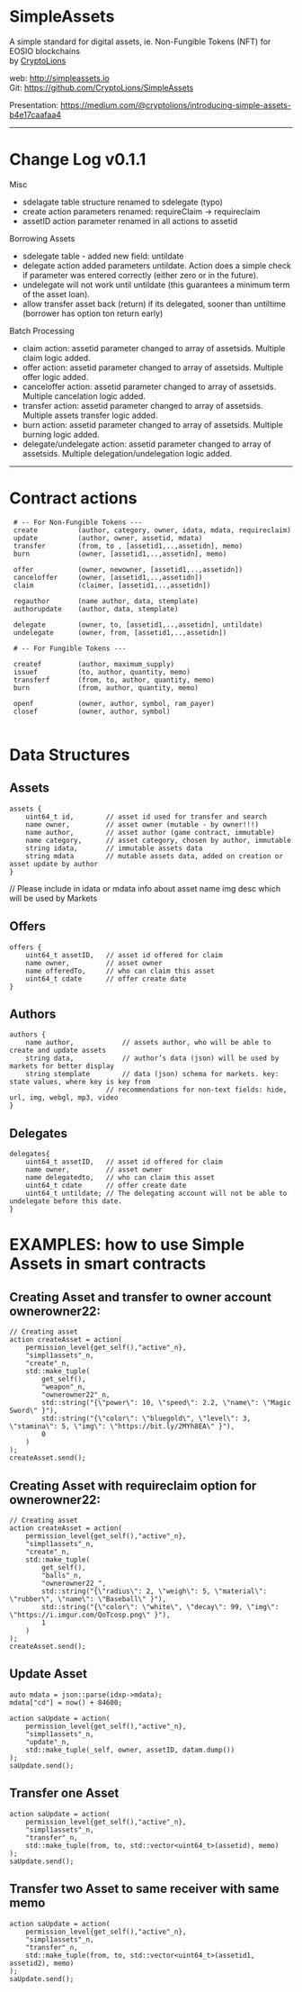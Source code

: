 # SimpleAssets

A simple standard for digital assets, ie. Non-Fungible Tokens (NFT) for EOSIO blockchains   
by [CryptoLions](https://CryptoLions.io)  
  
web: http://simpleassets.io  
Git: https://github.com/CryptoLions/SimpleAssets  

Presentation:  https://medium.com/@cryptolions/introducing-simple-assets-b4e17caafaa4

---------------------------  

# Change Log v0.1.1

Misc  
- sdelagate table structure renamed to sdelegate (typo)  
- create action parameters renamed: requireClaim -> requireclaim    
- assetID action parameter renamed in all actions to assetid   

Borrowing Assets  
- sdelegate table - added new field: untildate   
- delegate action added parameters untildate.  Action does a simple check if parameter was entered correctly (either zero or in the future).  
- undelegate will not work until untildate (this guarantees a minimum term of the asset loan).  
- allow transfer asset back (return) if its delegated, sooner than untiltime  (borrower has option ton return early)  
  
Batch Processing    
- claim action: assetid parameter changed to array of assetsids. Multiple claim logic added.    
- offer action: assetid parameter changed to array of assetsids. Multiple offer logic added.  
- canceloffer action: assetid parameter changed to array of assetsids. Multiple cancelation logic added.   
- transfer action: assetid parameter changed to array of assetsids. Multiple assets transfer logic added.   
- burn action: assetid parameter changed to array of assetsids. Multiple burning logic added.   
- delegate/undelegate action: assetid parameter changed to array of assetsids. Multiple delegation/undelegation logic added.  
  
  
------------------------  

# Contract actions  
```
 # -- For Non-Fungible Tokens ---
 create          (author, category, owner, idata, mdata, requireсlaim)  
 update          (author, owner, assetid, mdata)  
 transfer        (from, to , [assetid1,..,assetidn], memo)  
 burn            (owner, [assetid1,..,assetidn], memo)  
 
 offer           (owner, newowner, [assetid1,..,assetidn])  
 canceloffer     (owner, [assetid1,..,assetidn])  
 claim           (claimer, [assetid1,..,assetidn])  
  
 regauthor       (name author, data, stemplate)  
 authorupdate    (author, data, stemplate)  
 
 delegate        (owner, to, [assetid1,..,assetidn], untildate)  
 undelegate      (owner, from, [assetid1,..,assetidn])  
 
 # -- For Fungible Tokens ---
 
 createf         (author, maximum_supply)
 issuef          (to, author, quantity, memo)
 transferf       (from, to, author, quantity, memo)
 burn            (from, author, quantity, memo)

 openf           (owner, author, symbol, ram_payer)
 closef          (owner, author, symbol)
 
```

# Data Structures  
## Assets  
```
assets {  
	uint64_t id, 		// asset id used for transfer and search  
	name owner,  		// asset owner (mutable - by owner!!!)  
	name author,		// asset author (game contract, immutable)  
	name category,		// asset category, chosen by author, immutable  
	string idata,		// immutable assets data  
	string mdata		// mutable assets data, added on creation or asset update by author  
}  
```
// Please include in idata or mdata info about asset name img desc which will be used by Markets  

## Offers  
```
offers {  
	uint64_t assetID, 	// asset id offered for claim  
	name owner,  		// asset owner  
	name offeredTo,		// who can claim this asset  
	uint64_t cdate		// offer create date  
}  
```

## Authors  
```
authors {  
	name author,    		// assets author, who will be able to create and update assets  
	string data,			// author’s data (json) will be used by markets for better display  
	string stemplate		// data (json) schema for markets. key: state values, where key is key from  
        				// recommendations for non-text fields: hide, url, img, webgl, mp3, video  
}  
```

## Delegates  
```
delegates{  
	uint64_t assetID, 	// asset id offered for claim  
	name owner,  		// asset owner  
	name delegatedto,	// who can claim this asset  
	uint64_t cdate		// offer create date  
	uint64_t untildate; // The delegating account will not be able to undelegate before this date.
}  
```


# EXAMPLES: how to use Simple Assets in smart contracts

## Creating Asset and transfer to owner account ownerowner22:
```
// Creating asset
action createAsset = action(
	permission_level{get_self(),"active"_n},
	"simpl1assets"_n,
	"create"_n,
	std::make_tuple(
		get_self(),
		"weapon"_n,
		"ownerowner22"_n,
		std::string("{\"power\": 10, \"speed\": 2.2, \"name\": \"Magic Sword\" }"),
		std::string("{\"color\": \"bluegold\", \"level\": 3, \"stamina\": 5, \"img\": \"https://bit.ly/2MYh8EA\" }"),
		0
	)
);
createAsset.send();	
```

## Creating Asset with requireclaim option for ownerowner22:
```
// Creating asset
action createAsset = action(
	permission_level{get_self(),"active"_n},
	"simpl1assets"_n,
	"create"_n,
	std::make_tuple(
		get_self(),
		"balls"_n,
		"ownerowner22_",
		std::string("{\"radius\": 2, \"weigh\": 5, \"material\": \"rubber\", \"name\": \"Baseball\" }"),
		std::string("{\"color\": \"white\", \"decay\": 99, \"img\": \"https://i.imgur.com/QoTcosp.png\" }"),
		1
	)
);
createAsset.send();	
```

## Update Asset
```
auto mdata = json::parse(idxp->mdata);
mdata["cd"] = now() + 84600;

action saUpdate = action(
	permission_level{get_self(),"active"_n},
	"simpl1assets"_n,
	"update"_n,
	std::make_tuple(_self, owner, assetID, datam.dump())
);
saUpdate.send();
```

## Transfer one Asset
```
action saUpdate = action(
	permission_level{get_self(),"active"_n},
	"simpl1assets"_n,
	"transfer"_n,
	std::make_tuple(from, to, std::vector<uint64_t>(assetid), memo)
);
saUpdate.send();
```

## Transfer two Asset to same receiver with same memo  
```
action saUpdate = action(
	permission_level{get_self(),"active"_n},
	"simpl1assets"_n,
	"transfer"_n,
	std::make_tuple(from, to, std::vector<uint64_t>(assetid1, assetid2), memo)
);
saUpdate.send();
```